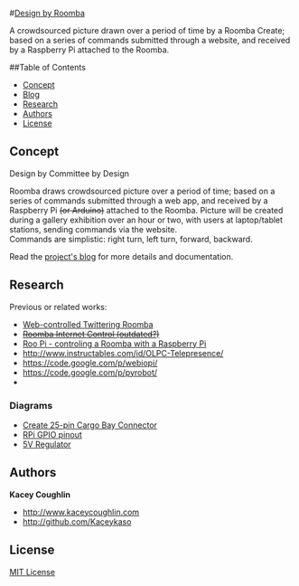 #<a href="http://kaceykaso.github.io/design_by_roomba/index.html">Design by Roomba</a>

A crowdsourced picture drawn over a period of time by a Roomba Create; based on a series of commands submitted through a website, and received by a Raspberry Pi attached to the Roomba.


##Table of Contents

 - [Concept](#concept)
  - [Blog](blog)
 - [Research](#research)
 - [Authors](#authors)
 - [License](#license)



## Concept

Design by Committee by Design

Roomba draws crowdsourced picture over a period of time; based on a series of commands submitted through a web app, and received by a Raspberry Pi ~~(or Arduino)~~ attached to the Roomba. Picture will be created during a gallery exhibition over an hour or two, with users at laptop/tablet stations, sending commands via the website.<br>
Commands are simplistic: right turn, left turn, forward, backward.

Read the [project's blog](blog) for more details and documentation.



## Research

Previous or related works:
 - <a href="http://www.instructables.com/id/Web-controlled-Twittering-Roomba/?ALLSTEPS">Web-controlled Twittering Roomba</a>
 - ~~<a href="http://www.roborealm.com/tutorial/Fun_with_Roomba/slide090.php">Roomba Internet Control (outdated?)</a>~~
 - <a href="http://cfpm.org/~peter/connectingItUp.html">Roo Pi - controling a Roomba with a Raspberry Pi</a>
 - <http://www.instructables.com/id/OLPC-Telepresence/>
 - <https://code.google.com/p/webiopi/>
 - <https://code.google.com/p/pyrobot/>
 - 
 
### Diagrams

 - [Create 25-pin Cargo Bay Connector](blog/2014/april/19.md)
 - [RPi GPIO pinout](blog/2014/april/19.md)
 - [5V Regulator](blog/2014/april/27.md)



## Authors

**Kacey Coughlin**
 - <http://www.kaceycoughlin.com>
 - <http://github.com/Kaceykaso>


## License

[MIT License](LICENSE)

